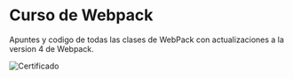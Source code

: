 # Curso de Webpack

Apuntes y codigo de todas las clases de WebPack con actualizaciones a la version 4 de Webpack.

![Certificado]("https://ibb.co/e6n2Rz")
